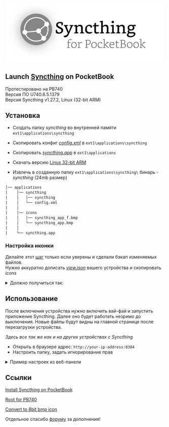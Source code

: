 [![Syncthing-for-PocketBook](res/syncthing-pb-logo.png)](https://syncthing.net/)
## Launch [Syncthing](https://syncthing.net/) on PocketBook 
Протестировано на PB740<br>
Версия ПО U740.6.5.1379<br>
Версия Syncthing v1.27.2, Linux (32-bit ARM)

## Установка

- Создать папку *syncthing* во внутренней памяти `ext1\applications\syncthing`

- Скопировать конфиг [*config.xml*](https://github.com/mikedigriz/Syncthing-for-PocketBook/blob/main/config.xml) в `ext1\applications\syncthing`

- Скопировать [*syncthing.app*](https://github.com/mikedigriz/Syncthing-for-PocketBook/blob/main/syncthing.app) в `ext1\applications`

- Скачать версию [Linux 32-bit ARM](https://github.com/syncthing/syncthing/releases/download/v1.27.2/syncthing-linux-arm-v1.27.2.tar.gz)

- Извлечь в созданную папку `ext1\applications\syncthing\` бинарь - *syncthing* (24mb размер)


```
│── applications
|    │── syncthing
|    │   │── syncthing
|    │   └── config.xml
|    │
|    │── icons
|    │   │── syncthing_app_f.bmp
|    │   └── syncthing_app.bmp
|    │
|    └── syncthing.app
```

### Настройка иконки

Делайте этот [шаг](https://github.com/jjrrw174/PocketBook-Desktop-and-App-Customizations/tree/16ae9294fafe287319311cca4e97675d66606a1d?tab=readme-ov-file#adding-custom-app-icons-images) только если уверены и сделали бэкап изменяемых файлов.<br>
Нужно аккуратно дописать [*view.json*](https://github.com/mikedigriz/Syncthing-for-PocketBook/blob/main/view.json) вашего устройства и скопировать *icons*

<details> <summary>Должно получиться так:</summary>
 <p align="center">
    <img src="res/icon_example_display.jpg" width="35%">
</p> 

Добавлены 2 записи U_syncthing в `/system/config/desktop/view.json`

Между "applications" и "_comment":
```json
    "applications": {
        "U_syncthing": {
			"path": "/mnt/ext1/applications/syncthing.app",
			"title": "Syncthing",
			"icon": "/mnt/ext1/applications/icons/syncthing_app.bmp",
			"focused_icon": "/mnt/ext1/applications/icons/syncthing_app_f.bmp"
		},
        "_comment":
 ```

В секцию Services:
```json
            {
                "title": "@Services",
                "sort": "title",
                "apps": [
                    "PB_Dropbox",
                    "PB_Cloud",
                    "PB_SendToPB",
                    "U_syncthing"			
                ]
            },
```

Скопированы иконки syncthing_app.bmp, syncthing_app_f.bmp в `/mnt/ext1/applications/icons/`

</details> 

## Использование

После включения устройства нужно включить вай-фай и запустить приложение Syncthing. Далее оно будет работать незримо до выключения. Новые файлы будут видны на главной странице после перезагрузки устройства.

*Здесь все так же как и на других устройствах с Syncthing*
- Открыть в браузере адрес: `http://your-ip-address:8384`
- Настроить папку, задать игнорирование прав


<details> <summary>Пример настроек из веб-панели</summary>
<p align="center">
    <img src="res/good.jpg" width="100%">
</p>
</details> 


## Ссылки

[Install Syncthing on PocketBook](https://blog.tastytea.de/posts/syncthing-on-pocketbook/)

[Root for PB740](https://www.mobileread.com/forums/showthread.php?t=325185)

[Convert to 8bit bmp icon](https://gist.github.com/mikedigriz/6830eaaedcbba99afbe216c3d9195c06)

Отдельное спасибо [форуму](https://forum.syncthing.net/t/pls-release-a-version-for-pocketbook/21370/) за дополнения!
